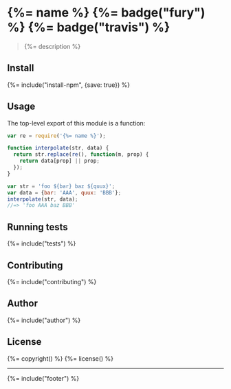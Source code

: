 # {%= name %} {%= badge("fury") %} {%= badge("travis") %}

> {%= description %}

## Install
{%= include("install-npm", {save: true}) %}

## Usage

The top-level export of this module is a function:

```js
var re = require('{%= name %}');

function interpolate(str, data) {
  return str.replace(re(), function(m, prop) {
    return data[prop] || prop;
  });
}

var str = 'foo ${bar} baz ${quux}';
var data = {bar: 'AAA', quux: 'BBB'};
interpolate(str, data);
//=> 'foo AAA baz BBB'
```

## Running tests
{%= include("tests") %}

## Contributing
{%= include("contributing") %}

## Author
{%= include("author") %}

## License
{%= copyright() %}
{%= license() %}

***

{%= include("footer") %}
